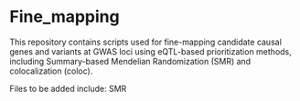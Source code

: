 # Fine_mapping
This repository contains scripts used for fine-mapping candidate causal genes and variants at GWAS loci using eQTL-based prioritization methods, including Summary-based Mendelian Randomization (SMR) and colocalization (coloc).  

Files to be added include: 
SMR
